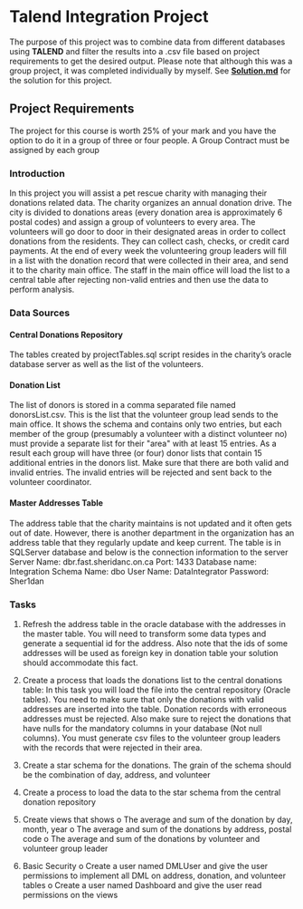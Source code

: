 # Talend Integration Project
The purpose of this project was to combine data from different databases using **TALEND** and filter the results into a .csv file based on project requirements to get the desired output. Please note that although this was a group project, it was completed individually by myself. See **[Solution.md](Solution.md)** for the solution for this project.

## Project Requirements

The project for this course is worth 25% of your mark and you have the option to do it in a group of three or four people. A Group Contract must be assigned by each group

### Introduction

In this project you will assist a pet rescue charity with managing their donations related data. The charity organizes an annual donation drive. The city is divided to donations areas (every donation area is approximately 6 postal codes) and assign a group of volunteers to every area. The volunteers will go door to door in their designated areas in order to collect donations from the residents. They can collect cash, checks, or credit card payments. At the end of every week the volunteering group leaders will fill in a list with the donation record that were collected in their area, and send it to the charity main office. The staff in the main office will load the list to a central table after rejecting non-valid entries and then use the data to perform analysis.

### Data Sources

#### Central Donations Repository
The tables created by projectTables.sql script resides in the charity’s oracle database server as well as the list of the volunteers.

#### Donation List
The list of donors is stored in a comma separated file named donorsList.csv. This is the list that the volunteer group lead sends to the main office. It shows the schema and contains only two entries, but each member of the group (presumably a volunteer with a distinct volunteer no) must provide a separate list for their "area" with at least 15 entries. As a result each group will have three (or four) donor lists that contain 15 additional entries in the donors list. Make sure that there are both valid and invalid entries. The invalid entries will be rejected and sent back to the volunteer coordinator.

#### Master Addresses Table
The address table that the charity maintains is not updated and it often gets out of date. However, there is another department in the organization has an address table that they regularly update and keep current. The table is in SQLServer database and below is the connection information to the server
Server Name: dbr.fast.sheridanc.on.ca
Port: 1433
Database name: Integration
Schema Name: dbo
User Name: DataIntegrator
Password: Sher1dan

### Tasks

1.	Refresh the address table in the oracle database with the addresses in the master table. You will need to transform some data types and generate a sequential id for the address. Also note that the ids of some addresses will be used as foreign key in donation table your solution should accommodate this fact.

2.	Create a process that loads the donations list to the central donations table: In this task you will load the file into the central repository (Oracle tables). You need to make sure that only the donations with valid addresses are inserted into the table. Donation records with erroneous addresses must be rejected. Also make sure to reject the donations that have nulls for the mandatory columns in your database (Not null columns). You must generate csv files to the volunteer group leaders with the records that were rejected in their area.

3.	Create a star schema for the donations. The grain of the schema should be the combination of day, address, and volunteer

4.	Create a process to load the data to the star schema from the central donation repository

5.	Create views that shows
  o	The average and sum of the donation by day, month, year
  o	The average and sum of the donations by address, postal code
  o	The average and sum of the donations by volunteer and volunteer group leader
  
6.	Basic Security
  o	Create a user named DMLUser and give the user permissions to implement all DML on address, donation, and volunteer tables
  o	Create a user named Dashboard and give the user read permissions on the views
